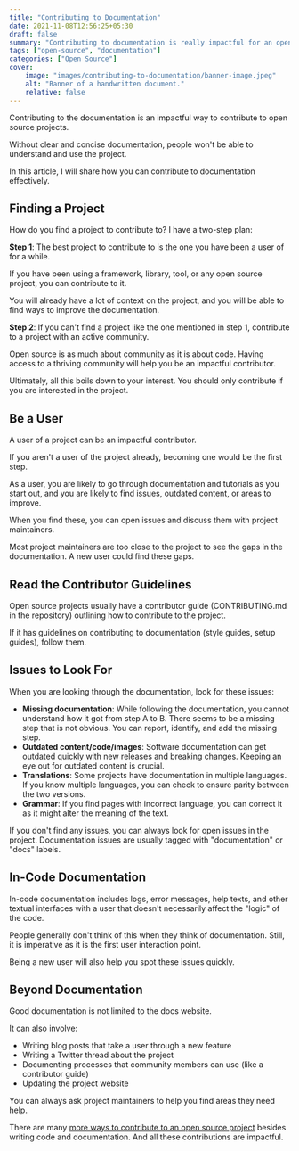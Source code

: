 ```yaml
---
title: "Contributing to Documentation"
date: 2021-11-08T12:56:25+05:30
draft: false
summary: "Contributing to documentation is really impactful for an open-source project. It can also be a stepping stone to make code contributions. Learn how."
tags: ["open-source", "documentation"]
categories: ["Open Source"]
cover:
    image: "images/contributing-to-documentation/banner-image.jpeg"
    alt: "Banner of a handwritten document."
    relative: false
---
```


Contributing to the documentation is an impactful way to contribute to open source projects.

Without clear and concise documentation, people won't be able to understand and use the project.

In this article, I will share how you can contribute to documentation effectively.

## Finding a Project

How do you find a project to contribute to? I have a two-step plan:

**Step 1**: The best project to contribute to is the one you have been a user of for a while.

If you have been using a framework, library, tool, or any open source project, you can contribute to it.

You will already have a lot of context on the project, and you will be able to find ways to improve the documentation.

**Step 2**: If you can't find a project like the one mentioned in step 1, contribute to a project with an active community.

Open source is as much about community as it is about code. Having access to a thriving community will help you be an impactful contributor.

Ultimately, all this boils down to your interest. You should only contribute if you are interested in the project.

## Be a User

A user of a project can be an impactful contributor.

If you aren't a user of the project already, becoming one would be the first step.

As a user, you are likely to go through documentation and tutorials as you start out, and you are likely to find issues, outdated content, or areas to improve.

When you find these, you can open issues and discuss them with project maintainers.

Most project maintainers are too close to the project to see the gaps in the documentation. A new user could find these gaps.

## Read the Contributor Guidelines

Open source projects usually have a contributor guide (CONTRIBUTING.md in the repository) outlining how to contribute to the project.

If it has guidelines on contributing to documentation (style guides, setup guides), follow them.

## Issues to Look For

When you are looking through the documentation, look for these issues:

- **Missing documentation**: While following the documentation, you cannot understand how it got from step A to B. There seems to be a missing step that is not obvious. You can report, identify, and add the missing step.
- **Outdated content/code/images**: Software documentation can get outdated quickly with new releases and breaking changes. Keeping an eye out for outdated content is crucial.
- **Translations**: Some projects have documentation in multiple languages. If you know multiple languages, you can check to ensure parity between the two versions.
- **Grammar**: If you find pages with incorrect language, you can correct it as it might alter the meaning of the text.

If you don't find any issues, you can always look for open issues in the project. Documentation issues are usually tagged with "documentation" or "docs" labels.

## In-Code Documentation

In-code documentation includes logs, error messages, help texts, and other textual interfaces with a user that doesn't necessarily affect the "logic" of the code.

People generally don't think of this when they think of documentation. Still, it is imperative as it is the first user interaction point.

Being a new user will also help you spot these issues quickly.

## Beyond Documentation

Good documentation is not limited to the docs website.

It can also involve:

- Writing blog posts that take a user through a new feature
- Writing a Twitter thread about the project
- Documenting processes that community members can use (like a contributor guide)
- Updating the project website

You can always ask project maintainers to help you find areas they need help.

There are many [more ways to contribute to an open source project](/posts/non-code-contributions-to-open-source/) besides writing code and documentation. And all these contributions are impactful.
